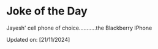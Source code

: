# Joke of the Day

<!-- #joke -->
Jayesh' cell phone of choice...........the Blackberry IPhone

Updated on: [21/11/2024]
<!-- #jokeEnd -->